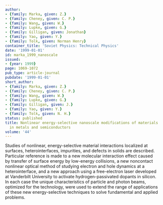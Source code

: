 ```yaml
---
author:
- {family: Marka, given: Z.}
- {family: Cheney, given: C. P.}
- {family: Wang, given: W.}
- {family: Lupke, given: G.}
- {family: Gilligan, given: Jonathan}
- {family: Yao, given: Y.}
- {family: Tolk, given: Norman Henry}
container_title: 'Soviet Physics: Technical Physics'
date: '1999-01-01'
id: marka_1999_nanoscale
issued:
- {year: 1999}
page: 1069-1072
pub_type: article-journal
pubdate: '1999-01-01'
short_author:
- {family: Marka, given: Z.}
- {family: Cheney, given: C. P.}
- {family: Wang, given: W.}
- {family: Lupke, given: G.}
- {family: Gilligan, given: J.}
- {family: Yao, given: Y.}
- {family: Tolk, given: N. H.}
status: published
title: Nonlinear energy-selective nanoscale modifications of materials and dynamics
  in metals and semiconductors
volume: '44'
---
```

Studies of nonlinear, energy-selective material interactions localized at surfaces, heterointerfaces, impurities, and defects in solids are described. Particular reference is made to a new molecular interaction effect caused by transfer of surface energy by low-energy collisions, a new noncontact nonlinear optical method of studying electron and hole dynamics at a heterointerface, and a new approach using a free-electron laser developed at Vanderbilt University to activate hydrogen-passivated dopants in silicon. In each case the unique characteristics of particle and photon beams, optimized for the technology, were used to extend the range of applications of these new energy-selective techniques to solve fundamental and applied problems.
